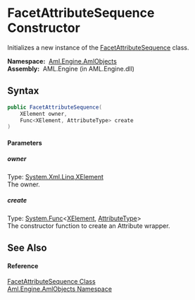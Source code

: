 FacetAttributeSequence Constructor
==================================
Initializes a new instance of the [FacetAttributeSequence][1] class.

  **Namespace:**  [Aml.Engine.AmlObjects][2]  
  **Assembly:**  AML.Engine (in AML.Engine.dll)

Syntax
------

```csharp
public FacetAttributeSequence(
	XElement owner,
	Func<XElement, AttributeType> create
)
```

#### Parameters

##### *owner*
Type: [System.Xml.Linq.XElement][3]  
The owner.

##### *create*
Type: [System.Func][4]&lt;[XElement][3], [AttributeType][5]>  
The constructor function to create an Attribute wrapper.


See Also
--------

#### Reference
[FacetAttributeSequence Class][1]  
[Aml.Engine.AmlObjects Namespace][2]  

[1]: README.md
[2]: ../README.md
[3]: https://docs.microsoft.com/dotnet/api/system.xml.linq.xelement
[4]: https://docs.microsoft.com/dotnet/api/system.func-2
[5]: ../../Aml.Engine.CAEX/AttributeType/README.md
[6]: https://www.automationml.org
[7]: ../../icons/logoShade.png